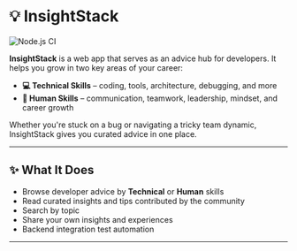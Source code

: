 # 💡 InsightStack

![Node.js CI](https://github.com/MatthewFcode/InsightStack/actions/workflows/nodejs-sqlite-ci.yml/badge.svg)

**InsightStack** is a web app that serves as an advice hub for developers. It helps you grow in two key areas of your career:

- **💻 Technical Skills** – coding, tools, architecture, debugging, and more  
- **🧠 Human Skills** – communication, teamwork, leadership, mindset, and career growth

Whether you're stuck on a bug or navigating a tricky team dynamic, InsightStack gives you curated advice in one place.

---

## ✨ What It Does

- Browse developer advice by **Technical** or **Human** skills  
- Read curated insights and tips contributed by the community  
- Search by topic  
- Share your own insights and experiences
- Backend integration test automation

---